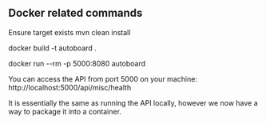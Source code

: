 ## Docker related commands

Ensure target exists
mvn clean install

docker build -t autoboard .

docker run --rm -p 5000:8080 autoboard

You can access the API from port 5000 on your machine:
http://localhost:5000/api/misc/health

It is essentially the same as running the API locally, however we now have a way to package it into a container.
